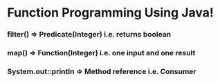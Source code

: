 # Function Programming Using Java!

### filter() => Predicate(Integer) i.e. returns boolean
### map() => Function(Integer) i.e. one input and one result
### System.out::println => Method reference i.e. Consumer
